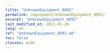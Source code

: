 ```yaml
---
title: "UnknownEquipment_8092"
permalink: /equipment/UnknownEquipment_8092/
excerpt: "UnknownEquipment_8092"
last_modified_at: 2021-01-26
lang: en
ref: "UnknownEquipment_8092.md"
toc: false
classes: wide
---
```



